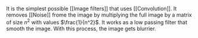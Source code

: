 It is the simplest possible [[Image filters]] that uses [[Convolution]]. It removes [[Noise]] frome the image by multiplying the full image by a matrix of size $n^2$ with values $\frac{1}{n^2}$. It works as a low passing filter that smooth the image. With this process, the image gets blurrier.
